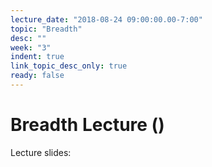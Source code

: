 ```yaml
---
lecture_date: "2018-08-24 09:00:00.00-7:00"
topic: "Breadth"
desc: ""
week: "3"
indent: true
link_topic_desc_only: true
ready: false
---
```


# Breadth Lecture ()

Lecture slides:
